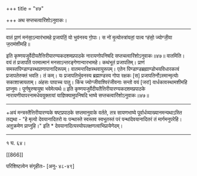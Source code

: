 +++
title = "४७"

+++
अथ सप्तचत्वारिंशोऽनुवाकः।
________________________

वातं प्रा॒णं मन॑सा॒ऽन्वार॑भामहे प्र॒जाप॑तिं॒ यो
भुव॑नस्य गो॒पाः। स नो॑ मृ॒त्योस्त्रा॑यतां॒
पात्व ꣳह॑सो॒ ज्योग्जी॒वा ज॒राम॑शीमहि॥

इति कृष्णयजुर्वेदीयतैत्तिरीयारण्यकदशमप्रपाठके नारायणोपनिषदि
सप्तचत्वारिंशोऽनुवाकः॥४७॥
वातमिति। वयं तं प्रजापतिं परमात्मानं मनसाऽन्तरङ्गेणान्वारभामहे। कथंभूतं प्रजापतिम्। प्राणं समस्तपिण्डाण्डस्थप्राणापानादिरूपम्। वातमन्तरिक्षस्थवायुरूपम्। एतेन पिण्डाण्डब्रह्माण्डोभयविधारकत्वं प्रजापतेरुक्तं भवति। तं कम्। यः प्रजापतिर्भुवनस्य ब्रह्माण्डस्य गोपा रक्षकः [स] प्रजापतिर्नोऽस्मान्मृत्योः सकाशात्त्रायताम्। अंहसः पापाच्च पातु। किंच ज्योग्जीवाश्विरंजीवनाः सन्तो वयं [जरां] वार्धकावस्थामशीमहि प्राप्नुमः। पूर्णषुरुषायुषा भवेमेत्यर्थः॥
इति कृष्णयजुर्वेदीयतैत्तिरीयारण्यकदशमप्रपाठके नारायणीयापरनामधेययुक्तायां
याज्ञिक्यामुपनिषदि भाष्ये सप्तचत्वारिंशोऽनुवाकः॥४७॥
________________________
+अयं मन्त्रस्तैत्तिरीयारण्यके षष्टप्रपाठके सप्तमानुवाके वर्तते, तत्र सायणभाष्ये पूर्वार्धव्याख्यानमन्यथाऽस्ति तद्यथा - "हे मृत्यो देवयानादितरो यः पन्थास्ते स्वस्तव स्वभूतस्तं परं पन्थांदेवयानादितरं तं मार्गमनुपरेहि। अऩुक्रमेण प्राप्नुहि।" इति * देवयानादित्यस्योपलक्षणत्वाभिप्रायेणेदम्।
________________________
१ घ. ६४।

[[866]]

परिशिष्टत्वेन संगृहीतः- [अनु॰ ४८-४९]
